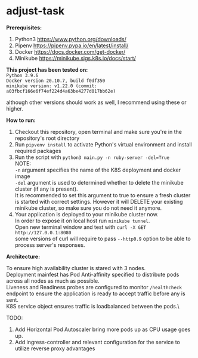 # adjust-task
**Prerequisites:**
1. Python3  https://www.python.org/downloads/
2. Pipenv   https://pipenv.pypa.io/en/latest/install/ 
3. Docker   https://docs.docker.com/get-docker/
4. Minikube https://minikube.sigs.k8s.io/docs/start/

**This project has been tested on:**\
`Python 3.9.6`\
`Docker version 20.10.7, build f0df350` \
`minikube version: v1.22.0 (commit: a03fbcf166e6f74ef224d4a63be4277d017bb62e)`

although other versions should work as well, I recommend using these or higher.

**How to run:**

1. Checkout this repository, open terminal and make sure you're in the repository's root directory
2. Run `pipvenv install` to activate Python's virtual environment and install required packages
3. Run the script with `python3 main.py -n ruby-server -del=True`\
NOTE:\
`-n`    argument specifies the name of the K8S deployment and docker image\
`-del`  argument is used to determined whether to delete the minikube cluster (if any is present).\
It is recommended to set this argument to true to ensure a fresh cluster is started with correct settings. However it will DELETE your existing minikube cluster, so make sure you do not need it anymore.
4. Your application is deployed to your minikube cluster now.\
 In order to expose it on local host run `minikube tunnel`.\
 Open new terminal window and test with `curl -X GET http://127.0.0.1:8080`\
 some versions of curl will require to pass `--http0.9` option to be able to process server's responses.
 
**Architecture:**

To ensure high availability cluster is stared with 3 nodes.\
Deployment mainfest has Pod Anti-affinity specified to distribute pods across all nodes as much as possible.\
Liveness and Readiness probes are configured to monitor `/healthcheck ` endpoint to ensure the application is ready to accept traffic before any is sent.\
K8S service object ensures traffic is loadbalanced between the pods.\

TODO:
1. Add Horizontal Pod Autoscaler bring more pods up as CPU usage goes up.
2. Add ingress-controller and relevant configuration for the service to utilize reverse proxy advantages
  
